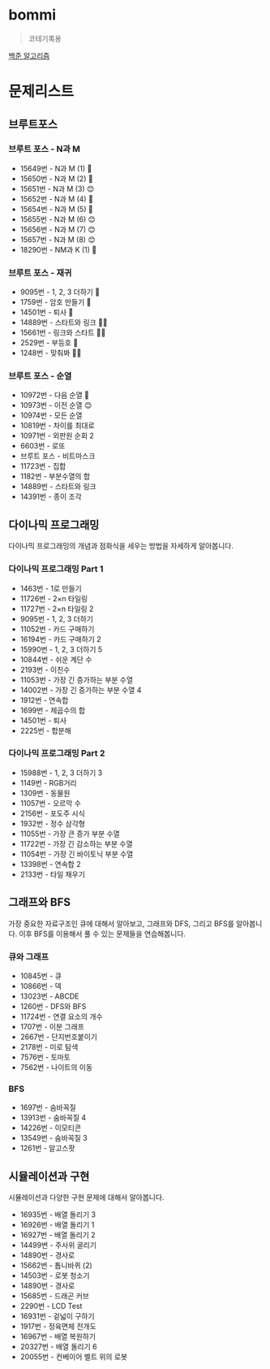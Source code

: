 # bommi

> 코테기록용

[백준 알고리즘](https://code.plus/course/51)
 # 문제리스트

## 브루트포스

### 브루트 포스 - N과 M
- 15649번 - N과 M (1) 🤔
- 15650번 - N과 M (2) 🤔
- 15651번 - N과 M (3) 😊
- 15652번 - N과 M (4) 🤔
- 15654번 - N과 M (5) 🤔
- 15655번 - N과 M (6) 😊
- 15656번 - N과 M (7) 😊
- 15657번 - N과 M (8) 😊
- 18290번 - NM과 K (1) 🤔

### 브루트 포스 - 재귀
- 9095번 - 1, 2, 3 더하기 🤔
- 1759번 - 암호 만들기 🤔
- 14501번 - 퇴사 🤔
- 14889번 - 스타트와 링크 🤦‍♀️
- 15661번 - 링크와 스타트 🤦‍♀️
- 2529번 - 부등호 🤔
- 1248번 - 맞춰봐 🤦‍♀️

###  브루트 포스 - 순열
- 10972번 - 다음 순열 🤔
- 10973번 - 이전 순열 😊
- 10974번 - 모든 순열
- 10819번 - 차이를 최대로
- 10971번 - 외판원 순회 2
- 6603번 - 로또
- 브루트 포스 - 비트마스크
- 11723번 - 집합
- 1182번 - 부분수열의 합
- 14889번 - 스타트와 링크
- 14391번 - 종이 조각


## 다이나믹 프로그래밍
다이나믹 프로그래밍의 개념과 점화식을 세우는 방법을 자세하게 알아봅니다.

### 다이나믹 프로그래밍 Part 1
- 1463번 - 1로 만들기
- 11726번 - 2×n 타일링
- 11727번 - 2×n 타일링 2
- 9095번 - 1, 2, 3 더하기
- 11052번 - 카드 구매하기
- 16194번 - 카드 구매하기 2
- 15990번 - 1, 2, 3 더하기 5
- 10844번 - 쉬운 계단 수
- 2193번 - 이친수
- 11053번 - 가장 긴 증가하는 부분 수열
- 14002번 - 가장 긴 증가하는 부분 수열 4
- 1912번 - 연속합
- 1699번 - 제곱수의 합
- 14501번 - 퇴사
- 2225번 - 합분해

### 다이나믹 프로그래밍 Part 2
- 15988번 - 1, 2, 3 더하기 3
- 1149번 - RGB거리
- 1309번 - 동물원
- 11057번 - 오르막 수
- 2156번 - 포도주 시식
- 1932번 - 정수 삼각형
- 11055번 - 가장 큰 증가 부분 수열
- 11722번 - 가장 긴 감소하는 부분 수열
- 11054번 - 가장 긴 바이토닉 부분 수열
- 13398번 - 연속합 2
- 2133번 - 타일 채우기


## 그래프와 BFS
가장 중요한 자료구조인 큐에 대해서 알아보고, 그래프와 DFS, 그리고 BFS를 알아봅니다. 이후 BFS를 이용해서 풀 수 있는 문제들을 연습해봅니다.

### 큐와 그래프
- 10845번 - 큐
- 10866번 - 덱
- 13023번 - ABCDE
- 1260번 - DFS와 BFS
- 11724번 - 연결 요소의 개수
- 1707번 - 이분 그래프
- 2667번 - 단지번호붙이기
- 2178번 - 미로 탐색
- 7576번 - 토마토
- 7562번 - 나이트의 이동

### BFS
- 1697번 - 숨바꼭질
- 13913번 - 숨바꼭질 4
- 14226번 - 이모티콘
- 13549번 - 숨바꼭질 3
- 1261번 - 알고스팟


## 시뮬레이션과 구현
시뮬레이션과 다양한 구현 문제에 대해서 알아봅니다.

- 16935번 - 배열 돌리기 3
- 16926번 - 배열 돌리기 1
- 16927번 - 배열 돌리기 2
- 14499번 - 주사위 굴리기
- 14890번 - 경사로
- 15662번 - 톱니바퀴 (2)
- 14503번 - 로봇 청소기
- 14890번 - 경사로
- 15685번 - 드래곤 커브
- 2290번 - LCD Test
- 16931번 - 겉넓이 구하기
- 1917번 - 정육면체 전개도
- 16967번 - 배열 복원하기
- 20327번 - 배열 돌리기 6
- 20055번 - 컨베이어 벨트 위의 로봇
